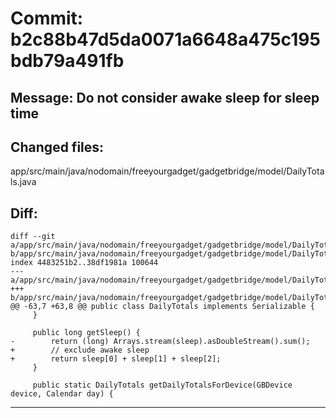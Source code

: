 # Commit: b2c88b47d5da0071a6648a475c195bdb79a491fb
## Message: Do not consider awake sleep for sleep time
## Changed files:
app/src/main/java/nodomain/freeyourgadget/gadgetbridge/model/DailyTotals.java

## Diff:
```
diff --git a/app/src/main/java/nodomain/freeyourgadget/gadgetbridge/model/DailyTotals.java b/app/src/main/java/nodomain/freeyourgadget/gadgetbridge/model/DailyTotals.java
index 4483251b2..38df1981a 100644
--- a/app/src/main/java/nodomain/freeyourgadget/gadgetbridge/model/DailyTotals.java
+++ b/app/src/main/java/nodomain/freeyourgadget/gadgetbridge/model/DailyTotals.java
@@ -63,7 +63,8 @@ public class DailyTotals implements Serializable {
     }
 
     public long getSleep() {
-        return (long) Arrays.stream(sleep).asDoubleStream().sum();
+        // exclude awake sleep
+        return sleep[0] + sleep[1] + sleep[2];
     }
 
     public static DailyTotals getDailyTotalsForDevice(GBDevice device, Calendar day) {
```
-----------------------------------
